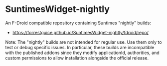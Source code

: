 # SuntimesWidget-nightly

An F-Droid compatible repository containing Suntimes "nightly" builds:
* https://forrestguice.github.io/SuntimesWidget-nightly/fdroid/repo/

Note: The "nightly" builds are not intended for regular use. Use them only to
test or debug specific issues. In particular, these builds are incompatible with
the published addons since they modify applicationId, authorities, and custom 
permissions to allow installation alongside the official release.

